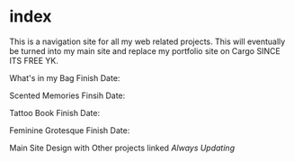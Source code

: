 # index
This is a navigation site for all my web related projects.
This will eventually be turned into my main site and replace my portfolio site on Cargo SINCE ITS FREE YK.

What's in my Bag 
Finish Date:

Scented Memories
Finsih Date:

Tattoo Book
Finish Date:

Feminine Grotesque
Finish Date:

Main Site Design with Other projects linked
*Always Updating*